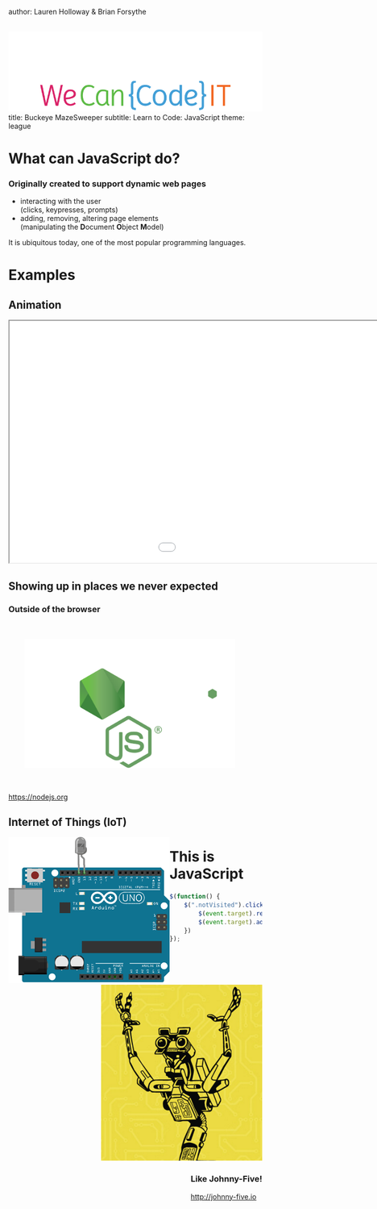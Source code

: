 author: Lauren Holloway & Brian Forsythe<br /><img id="logo" src="images/wcci-logo.png" />
title: Buckeye MazeSweeper
subtitle: Learn to Code: JavaScript
theme: league
# What can JavaScript do?

<h3 class="fragment">Originally created to support dynamic web pages</h3>

<ul>
	<li class="fragment">interacting with the user<br />(clicks, keypresses, prompts)</li>
	<li class="fragment">adding, removing, altering page elements<br />(manipulating the <strong>D</strong>ocument <strong>O</strong>bject <strong>M</strong>odel)</li>
</ul>

<p class="fragment">It is ubiquitous today, one of the most popular programming languages.</p>

# Examples

## Animation
<iframe src="./examples/circles/index.html" style="background-color: #ffffff; width: 80rem; height: 30rem;">No frame support</iframe>

## Showing up in places we never expected

<div class="fragment">
<h3>Outside of the browser</h3>

<img alt="Node.js" src="images/nodejs-logo.svg" style="max-height: 16rem; padding: 2rem;" />
<p><a href="https://nodejs.org">https://nodejs.org</a></p>
</div>


## Internet of Things (IoT)

<div style="float: left; width: 20rem;">
<img src="images/arduino-led.gif" alt="Arduino" />
</div>

<div class="fragment">
	<div style="float: right; width: 20rem;">
		<img src="images/johnny-five.png" alt="Johnny-Five" />
	</div>
	<div style="clear: right; float: right;">
		<h3>Like Johnny-Five!</h3>
		<p><a href="http://johnny-five.io" target="_blank">http://johnny-five.io</a></p>
	</div>
</div>

# This is JavaScript

```js
$(function() {
	$(".notVisited").click(function(event) {
		$(event.target).removeClass("notVisited");
		$(event.target).addClass("path");
	})
});
```
<style type="text/css">
.reveal h1, .reveal h2,
.reveal h3, .reveal h4,
.reveal h5, .reveal h6 {
	text-transform: none;
}

img#logo {
	border: 0px;
	background-color: transparent;
	box-shadow: unset;
	margin-top: 2rem;
}
</style>